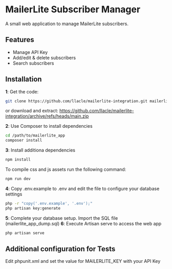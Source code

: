 # MailerLite Subscriber Manager

A small web application to manage MailerLite subscribers.

## Features

- Manage API Key
- Add/edit & delete subscribers
- Search subscribers

## Installation

**1**: Get the code:
```sh
git clone https://github.com/llacle/mailerlite-integration.git mailerlite_app
```
or download and extract: https://github.com/llacle/mailerlite-integration/archive/refs/heads/main.zip

**2**: Use Composer to install dependencies
```sh
cd /path/to/mailerlite_app
composer install
```

**3**: Install additiona dependencies
```sh
npm install
```

To compile css and js assets run the following command:
```sh
npm run dev
```

**4**: Copy .env.example to .env and edit the file to configure your database settings
```sh
php -r "copy('.env.example', '.env');"
php artisan key:generate
```

**5**: Complete your database setup. Import the SQL file (mailerlite_app_dump.sql)
**6**: Execute Artisan serve to access the web app
```sh
php artisan serve
```

## Additional configuration for Tests
Edit phpunit.xml and set the value for MAILERLITE_KEY with your API Key
